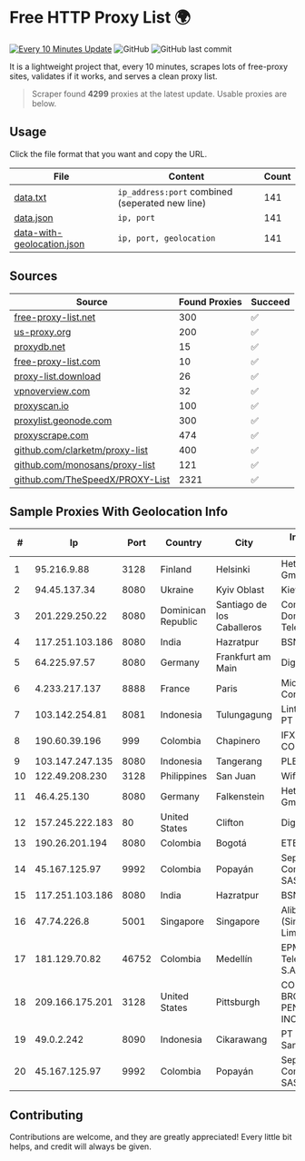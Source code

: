 
# Free HTTP Proxy List 🌍

[![Every 10 Minutes Update](https://github.com/mertguvencli/http-proxy-list/actions/workflows/main.yml/badge.svg?branch=main)](https://github.com/mertguvencli/http-proxy-list/actions/workflows/main.yml)
![GitHub](https://img.shields.io/github/license/mertguvencli/http-proxy-list)
![GitHub last commit](https://img.shields.io/github/last-commit/mertguvencli/http-proxy-list)

It is a lightweight project that, every 10 minutes, scrapes lots of free-proxy sites, validates if it works, and serves a clean proxy list.


> Scraper found **4299** proxies at the latest update. Usable proxies are below.

## Usage

Click the file format that you want and copy the URL.


|File|Content|Count|
|----|-------|-----|
|[data.txt](https://raw.githubusercontent.com/mertguvencli/http-proxy-list/main/proxy-list/data.txt)|`ip_address:port` combined (seperated new line)|141|
|[data.json](https://raw.githubusercontent.com/mertguvencli/http-proxy-list/main/proxy-list/data.json)|`ip, port`|141|
|[data-with-geolocation.json](https://raw.githubusercontent.com/mertguvencli/http-proxy-list/main/proxy-list/data-with-geolocation.json)|`ip, port, geolocation`|141|

## Sources

|Source|Found Proxies|Succeed|
|------|-------------|-------|
|[free-proxy-list.net](https://free-proxy-list.net)|300|✅|
|[us-proxy.org](https://www.us-proxy.org)|200|✅|
|[proxydb.net](http://proxydb.net)|15|✅|
|[free-proxy-list.com](https://free-proxy-list.com/?page=&port=&type%5B%5D=http&type%5B%5D=https&up_time=0&search=Search)|10|✅|
|[proxy-list.download](https://www.proxy-list.download/HTTP)|26|✅|
|[vpnoverview.com](https://vpnoverview.com/privacy/anonymous-browsing/free-proxy-servers)|32|✅|
|[proxyscan.io](https://www.proxyscan.io)|100|✅|
|[proxylist.geonode.com](https://proxylist.geonode.com/api/proxy-list?limit=300&page=1&sort_by=lastChecked&sort_type=desc&protocols=http,https)|300|✅|
|[proxyscrape.com](https://api.proxyscrape.com/v2/?request=displayproxies&protocol=http&timeout=10000&country=all&ssl=all&anonymity=all)|474|✅|
|[github.com/clarketm/proxy-list](https://raw.githubusercontent.com/clarketm/proxy-list/master/proxy-list-raw.txt)|400|✅|
|[github.com/monosans/proxy-list](https://raw.githubusercontent.com/monosans/proxy-list/main/proxies/http.txt)|121|✅|
|[github.com/TheSpeedX/PROXY-List](https://raw.githubusercontent.com/TheSpeedX/PROXY-List/master/http.txt)|2321|✅|


## Sample Proxies With Geolocation Info

|#|Ip|Port|Country|City|Internet Service Provider|
|-|--|----|-------|----|-------------------------|
|1|95.216.9.88|3128|Finland|Helsinki|Hetzner Online GmbH|
|2|94.45.137.34|8080|Ukraine|Kyiv Oblast|Kievline LLC|
|3|201.229.250.22|8080|Dominican Republic|Santiago de los Caballeros|Compañía Dominicana de Teléfonos S. A.|
|4|117.251.103.186|8080|India|Hazratpur|BSNL Internet|
|5|64.225.97.57|8080|Germany|Frankfurt am Main|DigitalOcean, LLC|
|6|4.233.217.137|8888|France|Paris|Microsoft Corporation|
|7|103.142.254.81|8081|Indonesia|Tulungagung|Lintas Data Prima, PT|
|8|190.60.39.196|999|Colombia|Chapinero|IFX NETWORKS COLOMBIA|
|9|103.147.247.135|8080|Indonesia|Tangerang|PLBNET|
|10|122.49.208.230|3128|Philippines|San Juan|WifiCity, Inc|
|11|46.4.25.130|8080|Germany|Falkenstein|Hetzner Online GmbH|
|12|157.245.222.183|80|United States|Clifton|DigitalOcean, LLC|
|13|190.26.201.194|8080|Colombia|Bogotá|ETB - Colombia|
|14|45.167.125.97|9992|Colombia|Popayán|Sepcom Comunicaciones SAS|
|15|117.251.103.186|8080|India|Hazratpur|BSNL Internet|
|16|47.74.226.8|5001|Singapore|Singapore|Alibaba Cloud (Singapore) Private Limited|
|17|181.129.70.82|46752|Colombia|Medellín|EPM Telecomunicaciones S.A. E.S.P.|
|18|209.166.175.201|3128|United States|Pittsburgh|CONTINENTAL BROADBAND PENNSYLVANIA, INC.|
|19|49.0.2.242|8090|Indonesia|Cikarawang|PT Usaha Adi Sanggoro|
|20|45.167.125.97|9992|Colombia|Popayán|Sepcom Comunicaciones SAS|



## Contributing

Contributions are welcome, and they are greatly appreciated! Every
little bit helps, and credit will always be given.

